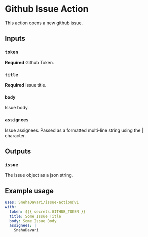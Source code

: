 # Github Issue Action

This action opens a new github issue.

## Inputs

### `token`

**Required** Github Token.

### `title`

**Required** Issue title.

### `body`

Issue body.

### `assignees`

Issue assignees. Passed as a formatted multi-line string using the | character.

## Outputs

### `issue`

The issue object as a json string.

## Example usage

```yaml
uses: SnehaDavari/issue-action@v1
with:
  token: ${{ secrets.GITHUB_TOKEN }}
  title: Some Issue Title
  body: Some Issue Body
  assignees: |
    SnehaDavari
```